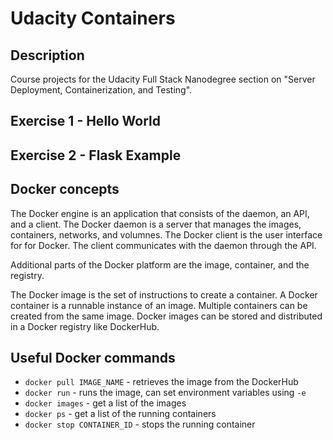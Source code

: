 # Udacity Containers


## Description
Course projects for the Udacity Full Stack Nanodegree section on "Server Deployment, Containerization, and Testing".

## Exercise 1 - Hello World
## Exercise 2 - Flask Example


## Docker concepts
The Docker engine is an application that consists of the daemon, an API, and a client. The Docker daemon is a server that manages the images, containers, networks, and volumnes. The Docker client is the user interface for for Docker. The client communicates with the daemon through the API.

Additional parts of the Docker platform are the image, container, and the registry.

The Docker image is the set of instructions to create a container. A Docker container is a runnable instance of an image. Multiple containers can be created from the same image. Docker images can be stored and distributed in a Docker registry like DockerHub.


## Useful Docker commands
- `docker pull IMAGE_NAME` - retrieves the image from the DockerHub
- `docker run` - runs the image, can set environment variables using `-e`
- `docker images` - get a list of the images
- `docker ps` - get a list of the running containers
- `docker stop CONTAINER_ID` - stops the running container

